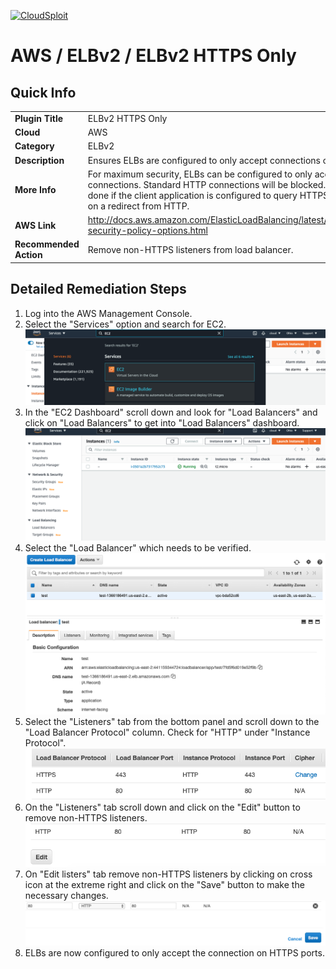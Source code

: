 [![CloudSploit](https://cloudsploit.com/img/logo-new-big-text-100.png "CloudSploit")](https://cloudsploit.com)

# AWS / ELBv2 / ELBv2 HTTPS Only

## Quick Info

| | |
|-|-|
| **Plugin Title** | ELBv2 HTTPS Only |
| **Cloud** | AWS |
| **Category** | ELBv2 |
| **Description** | Ensures ELBs are configured to only accept connections on HTTPS ports. |
| **More Info** | For maximum security, ELBs can be configured to only accept HTTPS connections. Standard HTTP connections  will be blocked. This should only be done if the  client application is configured to query HTTPS  directly and not rely on a redirect from HTTP. |
| **AWS Link** | http://docs.aws.amazon.com/ElasticLoadBalancing/latest/DeveloperGuide/elb-security-policy-options.html |
| **Recommended Action** | Remove non-HTTPS listeners from load balancer. |

## Detailed Remediation Steps
1. Log into the AWS Management Console.
2. Select the "Services" option and search for EC2. </br> <img src="/resources/aws/elbv2/elbv2-https-only/step2.png"/>
3. In the "EC2 Dashboard" scroll down and look for "Load Balancers" and click on "Load Balancers" to get into "Load Balancers" dashboard.</br> <img src="/resources/aws/elbv2/elbv2-https-only/step3.png"/>
4. Select the "Load Balancer" which needs to be verified. </br> <img src="/resources/aws/elbv2/elbv2-https-only/step4.png"/>
5. Select the "Listeners" tab from the bottom panel and scroll down to the "Load Balancer Protocol" column. Check for "HTTP" under "Instance Protocol". </br> <img src="/resources/aws/elbv2/elbv2-https-only/step5.png"/>
6. On the "Listeners" tab scroll down and click on the "Edit" button to remove non-HTTPS listeners.</br><img src="/resources/aws/elbv2/elbv2-https-only/step6.png"/>
7. On "Edit listers" tab remove non-HTTPS listeners by clicking on cross icon at the extreme right and click on the "Save" button to make the necessary changes. </br><img src="/resources/aws/elbv2/elbv2-https-only/step7.png"/>
8. ELBs are now configured to only accept the connection on HTTPS ports.</br>



